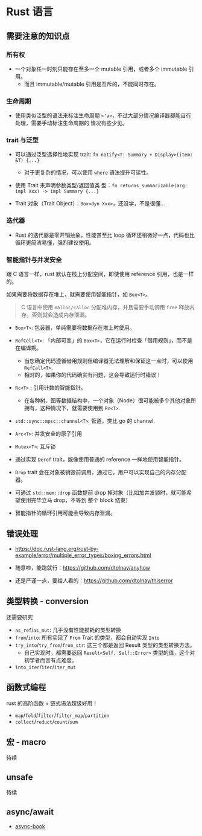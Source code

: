 # Rust 语言

## 需要注意的知识点

### 所有权

- 一个对象任一时刻只能存在至多一个 mutable 引用，或者多个 immutable 引用。
  - 而且 immutable/mutable 引用是互斥的，不能同时存在。

### 生命周期

- 使用类似泛型的语法来标注生命周期 `<'a>`，不过大部分情况编译器都能自行处理，需要手动标注生命周期的
  情况有些少见。

### trait 与泛型

- 可以通过泛型选择性地实现 trait: `fn notify<T: Summary + Display>(item: &T) {...}`

  - 对于更复杂的情况，可以使用 `where` 语法提升可读性。

- 使用 Trait 来声明参数类型/返回值类
  型：`fn returns_summarizable(arg: impl Xxx) -> impl Summary {...}`
- Trait 对象（Trait Object）：`Box<dyn Xxx>`，还没学，不是很懂...

### 迭代器

- Rust 的迭代器是零开销抽象，性能甚至比 loop 循环还稍微好一点，代码也比循环更简洁易懂，强烈建议使用。

### 智能指针与并发安全

跟 C 语言一样，rust 默认在栈上分配空间，即使使用 reference 引用，也是一样的。

如果需要将数据存在堆上，就需要使用智能指针，如 `Box<T>`。

> C 语言中使用 `malloc/calloc` 分配堆内存，并且需要手动调用 `free` 释放内存，否则就会造成内存泄漏。

- `Box<T>`: 包装器，单纯需要将数据存在堆上时使用。
- `RefCell<T>`: 「内部可变」的 `Box<T>`，它在运行时检查「借用规则」，而不是在编译期。

  - 当您确定代码遵循借用规则但编译器无法理解和保证这一点时，可以使用 `RefCall<T>`.
  - 相对的，如果你的代码确实有问题，这会导致运行时错误！

- `Rc<T>` : 引用计数的智能指针。

  - 在各种树、图等数据结构中，一个对象（Node）很可能被多个其他对象所拥有，这种情况下，就需要使用到
    `Rc<T>`.

- `std::sync::mpsc::channel<T>`: 管道，类比 go 的 channel.
- `Arc<T>`: 并发安全的原子引用
- `Mutex<T>`: 互斥锁

- 通过实现 `Deref` trait，能像使用普通的 reference 一样地使用智能指针。
- `Drop` trait 会在对象被销毁前调用，通过它，用户可以实现自己的内存分配器。
- 可通过 `std::mem::drop` 函数提前 drop 掉对象（比如加并发锁时，就可能希望使用完毕立马 drop，不等到
  整个 block 结束）

- 智能指针的循环引用可能会导致内存泄漏。

## 错误处理

- https://doc.rust-lang.org/rust-by-example/error/multiple_error_types/boxing_errors.html

- 随意啦，能跑就行：https://github.com/dtolnay/anyhow
- 还是严谨一点，要给人看的：https://github.com/dtolnay/thiserror

## 类型转换 - conversion

还需要研究

- `as_ref`/`as_mut`: 几乎没有性能损耗的类型转换
- `from`/`into`: 所有实现了 `From` Trait 的类型，都会自动实现 `Into`
- `try_into`/`try_from`/`from_str`: 这三个都是返回 Result 类型的类型转换方法。
  - 自己实现时，都需要返回 `Result<Self, Self::Error>` 类型的值，这个对初学者而言有点难度。
- `into_iter`/`iter`/`iter_mut`

## 函数式编程

rust 的高阶函数 + 链式语法超级好用！

- `map`/`fold`/`filter`/`filter_map`/`partition`
- `collect`/`reduct`/`count`/`sum`

## 宏 - macro

待续

## unsafe

待续

## async/await

- [async-book](https://rust-lang.github.io/async-book/)

